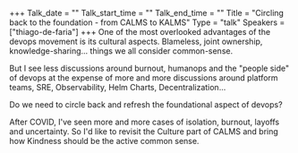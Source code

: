 +++
Talk_date = ""
Talk_start_time = ""
Talk_end_time = ""
Title = "Circling back to the foundation - from CALMS to KALMS"
Type = "talk"
Speakers = ["thiago-de-faria"]
+++
One of the most overlooked advantages of the devops movement is its cultural aspects. Blameless, joint ownership, knowledge-sharing... things we all consider common-sense.

But I see less discussions around burnout, humanops and the "people side" of devops at the expense of more and more discussions around platform teams, SRE, Observability, Helm Charts, Decentralization... 

Do we need to circle back and refresh the foundational aspect of devops?

After COVID, I've seen more and more cases of isolation, burnout, layoffs and uncertainty. So I'd like to revisit the Culture part of CALMS and bring how Kindness should be the active common sense.
